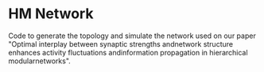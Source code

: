 # HM Network
Code to generate the topology and simulate the network used on our paper "Optimal interplay between synaptic strengths andnetwork structure enhances activity fluctuations andinformation propagation in hierarchical modularnetworks".
